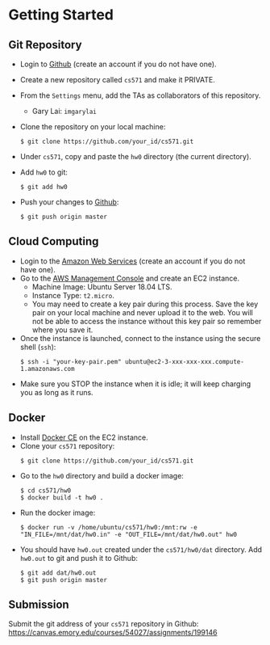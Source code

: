 Getting Started
=====

## Git Repository

* Login to [Github](https://github.com) (create an account if you do not have one). 
* Create a new repository called `cs571` and make it PRIVATE.
* From the `Settings` menu, add the TAs as collaborators of this repository.
  * Gary Lai: `imgarylai`
* Clone the repository on your local machine:

  ```
  $ git clone https://github.com/your_id/cs571.git
  ```

* Under `cs571`, copy and paste the `hw0` directory (the current directory).
* Add `hw0` to git:

  ```
  $ git add hw0
  ```

* Push your changes to [Github](https://github.com):

  ```
  $ git push origin master
  ```


## Cloud Computing

* Login to the [Amazon Web Services](https://aws.amazon.com) (create an account if you do not have one).
* Go to the [AWS Management Console](https://console.aws.amazon.com) and create an EC2 instance.
  * Machine Image: Ubuntu Server 18.04 LTS.
  * Instance Type: `t2.micro`.
  * You may need to create a key pair during this process. Save the key pair on your local machine and never upload it to the web. You will not be able to access the instance without this key pair so remember where you save it.
* Once the instance is launched, connect to the instance using the secure shell (`ssh`):
  ```
  $ ssh -i "your-key-pair.pem" ubuntu@ec2-3-xxx-xxx-xxx.compute-1.amazonaws.com
  ```
* Make sure you STOP the instance when it is idle; it will keep charging you as long as it runs.


## Docker

* Install [Docker CE](https://docs.docker.com/install/linux/docker-ce/ubuntu/) on the EC2 instance.
* Clone your `cs571` repository:
  ```
  $ git clone https://github.com/your_id/cs571.git
  ```
* Go to the `hw0` directory and build a docker image:
  ```
  $ cd cs571/hw0
  $ docker build -t hw0 .
  ```
* Run the docker image:
  ```
  $ docker run -v /home/ubuntu/cs571/hw0:/mnt:rw -e "IN_FILE=/mnt/dat/hw0.in" -e "OUT_FILE=/mnt/dat/hw0.out" hw0
  ```
* You should have `hw0.out` created under the `cs571/hw0/dat` directory. Add `hw0.out` to git and push it to Github:
  ```
  $ git add dat/hw0.out
  $ git push origin master
  ```

## Submission

Submit the git address of your `cs571` repository in Github: https://canvas.emory.edu/courses/54027/assignments/199146

